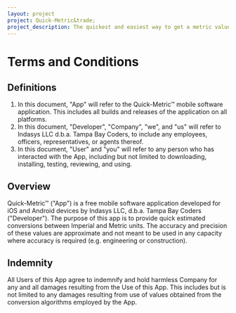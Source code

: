 ```yaml
---
layout: project
project: Quick-Metric&trade;
project_description: The quickest and easiest way to get a metric value from an imperial value.
---
```


# Terms and Conditions

## Definitions

1. In this document, "App" will refer to the Quick-Metric&trade; mobile software application. This includes all builds and releases of the application on all platforms.
2. In this document, "Developer", "Company", "we", and "us" will refer to Indasys LLC d.b.a. Tampa Bay Coders, to include any employees, officers, representatives, or agents thereof.
3. In this document, "User" and "you" will refer to any person who has interacted with the App, including but not limited to downloading, installing, testing, reviewing, and using.

## Overview

Quick-Metric&trade; ("App") is a free mobile software application developed for iOS and Android devices by Indasys LLC, d.b.a. Tampa Bay Coders ("Developer"). The purpose of this app is to provide quick estimated conversions between Imperial and Metric units. The accuracy and precision of these values are approximate and not meant to be used in any capacity where accuracy is required (e.g. engineering or construction).

## Indemnity

All Users of this App agree to indemnify and hold harmless Company for any and all damages resulting from the Use of this App. This includes but is not limited to any damages resulting from use of values obtained from the conversion algorithms employed by the App.
